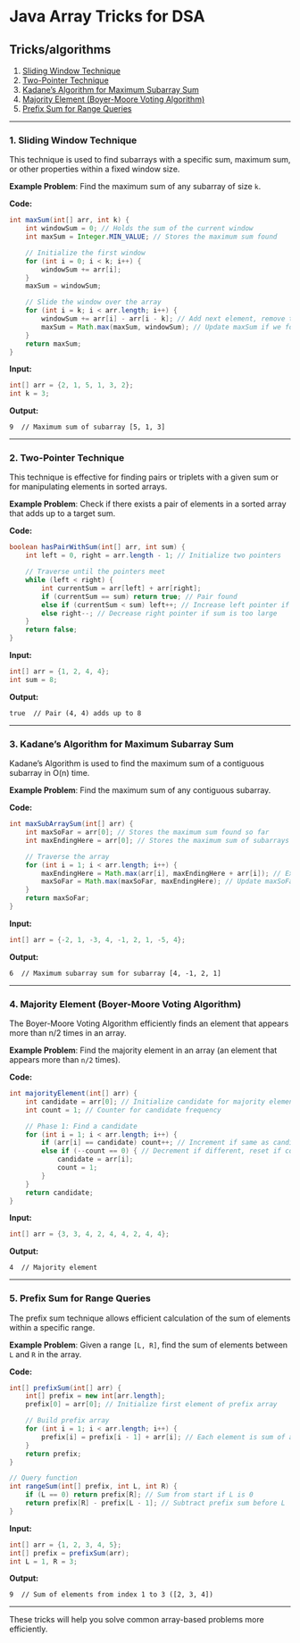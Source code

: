 
<h1>Java Array Tricks for DSA</h1>

## Tricks/algorithms

1. [Sliding Window Technique](#sliding-window-technique)
2. [Two-Pointer Technique](#two-pointer-technique)
3. [Kadane’s Algorithm for Maximum Subarray Sum](#kadane’s-algorithm-for-maximum-subarray-sum)
4. [Majority Element (Boyer-Moore Voting Algorithm)](#majority-element-boyer-moore-voting-algorithm)
5. [Prefix Sum for Range Queries](#prefix-sum-for-range-queries)

---

### 1. Sliding Window Technique

This technique is used to find subarrays with a specific sum, maximum sum, or other properties within a fixed window size.

**Example Problem**: Find the maximum sum of any subarray of size `k`.

**Code:**
```java
int maxSum(int[] arr, int k) {
    int windowSum = 0; // Holds the sum of the current window
    int maxSum = Integer.MIN_VALUE; // Stores the maximum sum found

    // Initialize the first window
    for (int i = 0; i < k; i++) {
        windowSum += arr[i];
    }
    maxSum = windowSum;

    // Slide the window over the array
    for (int i = k; i < arr.length; i++) {
        windowSum += arr[i] - arr[i - k]; // Add next element, remove the element that slides out
        maxSum = Math.max(maxSum, windowSum); // Update maxSum if we found a new maximum
    }
    return maxSum;
}
```

**Input:**
```java
int[] arr = {2, 1, 5, 1, 3, 2};
int k = 3;
```

**Output:**
```
9  // Maximum sum of subarray [5, 1, 3]
```

---

### 2. Two-Pointer Technique

This technique is effective for finding pairs or triplets with a given sum or for manipulating elements in sorted arrays.

**Example Problem**: Check if there exists a pair of elements in a sorted array that adds up to a target sum.

**Code:**
```java
boolean hasPairWithSum(int[] arr, int sum) {
    int left = 0, right = arr.length - 1; // Initialize two pointers

    // Traverse until the pointers meet
    while (left < right) {
        int currentSum = arr[left] + arr[right];
        if (currentSum == sum) return true; // Pair found
        else if (currentSum < sum) left++; // Increase left pointer if sum is too small
        else right--; // Decrease right pointer if sum is too large
    }
    return false;
}
```

**Input:**
```java
int[] arr = {1, 2, 4, 4};
int sum = 8;
```

**Output:**
```
true  // Pair (4, 4) adds up to 8
```

---

### 3. Kadane’s Algorithm for Maximum Subarray Sum

Kadane’s Algorithm is used to find the maximum sum of a contiguous subarray in O(n) time.

**Example Problem**: Find the maximum sum of any contiguous subarray.

**Code:**
```java
int maxSubArraySum(int[] arr) {
    int maxSoFar = arr[0]; // Stores the maximum sum found so far
    int maxEndingHere = arr[0]; // Stores the maximum sum of subarrays ending at current position

    // Traverse the array
    for (int i = 1; i < arr.length; i++) {
        maxEndingHere = Math.max(arr[i], maxEndingHere + arr[i]); // Extend or start a new subarray
        maxSoFar = Math.max(maxSoFar, maxEndingHere); // Update maxSoFar if new maximum found
    }
    return maxSoFar;
}
```

**Input:**
```java
int[] arr = {-2, 1, -3, 4, -1, 2, 1, -5, 4};
```

**Output:**
```
6  // Maximum subarray sum for subarray [4, -1, 2, 1]
```

---

### 4. Majority Element (Boyer-Moore Voting Algorithm)

The Boyer-Moore Voting Algorithm efficiently finds an element that appears more than n/2 times in an array.

**Example Problem**: Find the majority element in an array (an element that appears more than `n/2` times).

**Code:**
```java
int majorityElement(int[] arr) {
    int candidate = arr[0]; // Initialize candidate for majority element
    int count = 1; // Counter for candidate frequency

    // Phase 1: Find a candidate
    for (int i = 1; i < arr.length; i++) {
        if (arr[i] == candidate) count++; // Increment if same as candidate
        else if (--count == 0) { // Decrement if different, reset if count reaches zero
            candidate = arr[i];
            count = 1;
        }
    }
    return candidate;
}
```

**Input:**
```java
int[] arr = {3, 3, 4, 2, 4, 4, 2, 4, 4};
```

**Output:**
```
4  // Majority element
```

---

### 5. Prefix Sum for Range Queries

The prefix sum technique allows efficient calculation of the sum of elements within a specific range.

**Example Problem**: Given a range `[L, R]`, find the sum of elements between `L` and `R` in the array.

**Code:**
```java
int[] prefixSum(int[] arr) {
    int[] prefix = new int[arr.length];
    prefix[0] = arr[0]; // Initialize first element of prefix array

    // Build prefix array
    for (int i = 1; i < arr.length; i++) {
        prefix[i] = prefix[i - 1] + arr[i]; // Each element is sum of all elements up to it
    }
    return prefix;
}

// Query function
int rangeSum(int[] prefix, int L, int R) {
    if (L == 0) return prefix[R]; // Sum from start if L is 0
    return prefix[R] - prefix[L - 1]; // Subtract prefix sum before L
}
```

**Input:**
```java
int[] arr = {1, 2, 3, 4, 5};
int[] prefix = prefixSum(arr);
int L = 1, R = 3;
```

**Output:**
```
9  // Sum of elements from index 1 to 3 ([2, 3, 4])
```

---

These tricks will help you solve common array-based problems more efficiently.
